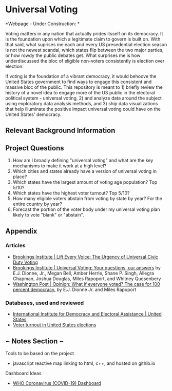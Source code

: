 # Universal Voting
*Webpage - Under Construction: *

Voting matters in any nation that actually prides itsself on its democracy. It is the foundation upon which a legitimate claim to govern is built on. With that said, what suprises me each and every US presedential election season is not the newest scandal, which states flip between the two major parties, or how rowdy the public debates get. What surprises me is how underdiscussed the bloc of eligible non-voters consistently is election over election.

If voting is the foundation of a vibrant democracy, it would behoove the United States government to find ways to engage this consistent and massive bloc of the public. This repository is meant to 1) briefly review the history of a novel idea to engage more of the US public in the electoral political system - universal voting, 2) and analyze data around the subject using exploratory data analysis methods, and 3) ship data visualizations that help illuminate the positive impact universal voting could have on the United States' democracy.

## Relevant Background Information


## Project Questions
1. How am I broadly defining "universal voting" and what are the key mechanisms to make it work at a high level?
2. Which cities and states already have a version of universal voting in place?
3. Which states have the largest amount of voting age population? Top 5/10?
4. Which states have the highest voter turnout? Top 5/10?
5. How many eligible voters abstain from voting by state by year? For the entire country by year?
6. Forecast the portion of the voter body under my universal voting plan likely to vote "blank" or "abstain".




## Appendix

### Articles
- [Brookings Institute | Lift Every Voice: The Urgency of Universal Civic Duty Voting](https://www.brookings.edu/research/lift-every-voice-the-urgency-of-universal-civic-duty-voting/)
- [Brookings Institute | Universal Voting: Your questions, our answers](https://www.brookings.edu/blog/fixgov/2020/08/06/universal-voting-your-questions-our-answers/) by E.J. Dionne, Jr., Megan Bell, Amber Herrle, Shane P. Singh, Allegra Chapman, Joshua Douglas, Miles Rapoport, and Whitney Quesenbery
- [Washington Post | Opinion: What if everyone voted? The case for 100 percent democracy.](https://www.washingtonpost.com/opinions/2022/03/23/universal-voting-would-end-legal-battles-over-ballot-access/) by E.J. Dionne Jr. and Miles Rapoport 

### Databases, used and reviewed
- [International Institute for Democracy and Electoral Assistance | United States](https://www.idea.int/data-tools/country-view/295/40)
- [Voter turnout in United States elections](https://ballotpedia.org/Voter_turnout_in_United_States_elections)


## ~ Notes Section ~
Tools to be based on the project
- javascript reactive map linking to html, c++, and hosted on githib.io

Dashboard Ideas
- [WHO Coronavirus (COVID-19) Dashboard](https://covid19.who.int)
